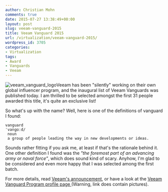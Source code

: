 ```yaml
---
author: Christian Mohn
comments: true
date: 2015-07-27 13:38:49+00:00
layout: post
slug: veeam-vanguard-2015
title: Veeam Vanguard 2015
url: /virtualization/veeam-vanguard-2015/
wordpress_id: 3705
categories:
- Virtualization
tags:
- Award
- Vanguards
- Veeam
---
```


![veeam_vanguard_logo](/img/veeam_vanguard_logo.png)Veeam has been "silently" working on their own global influencer program, and the inaugural list of Veeam Vanguards was published today. I am thrilled to be selected amongst the first 31 people awarded this title, it's quite an exclusive list!

<!--more-->


So what's up with the name? Well, here is one of the definitions of vanguard I found:



    vanguard
    ˈvanɡɑːd/
     noun
     a group of people leading the way in new developments or ideas.



Sounds rather fitting if you ask me, at least if that's the rationale behind it. One other definition I found was the _"the foremost part of an advancing army or naval force"_, which does sound kind of scary. Anyhow, I'm glad to be considered and even more happy that I was selected among the first batch.

For more details, read [Veeam's announcement](http://www.veeam.com/blog/what-is-the-veeam-vanguard-program.html), or have a look at the [Veeam Vanguard Program profile page ](http://www.veeam.com/vanguard.html)(Warning, link does contain pictures).
